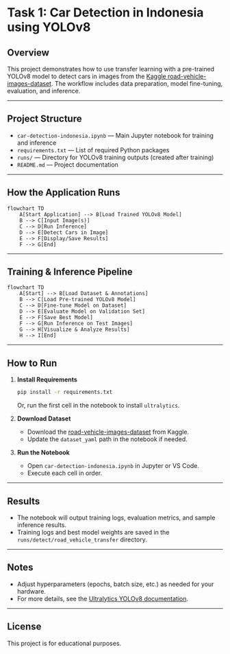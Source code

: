 # Task 1: Car Detection in Indonesia using YOLOv8

## Overview
This project demonstrates how to use transfer learning with a pre-trained YOLOv8 model to detect cars in images from the [Kaggle road-vehicle-images-dataset](https://www.kaggle.com/datasets). The workflow includes data preparation, model fine-tuning, evaluation, and inference.

---

## Project Structure

- `car-detection-indonesia.ipynb` — Main Jupyter notebook for training and inference
- `requirements.txt` — List of required Python packages
- `runs/` — Directory for YOLOv8 training outputs (created after training)
- `README.md` — Project documentation

---

## How the Application Runs

```mermaid
flowchart TD
    A[Start Application] --> B[Load Trained YOLOv8 Model]
    B --> C[Input Image(s)]
    C --> D[Run Inference]
    D --> E[Detect Cars in Image]
    E --> F[Display/Save Results]
    F --> G[End]
```

---

## Training & Inference Pipeline

```mermaid
flowchart TD
    A[Start] --> B[Load Dataset & Annotations]
    B --> C[Load Pre-trained YOLOv8 Model]
    C --> D[Fine-tune Model on Dataset]
    D --> E[Evaluate Model on Validation Set]
    E --> F[Save Best Model]
    F --> G[Run Inference on Test Images]
    G --> H[Visualize & Analyze Results]
    H --> I[End]
```

---

## How to Run

1. **Install Requirements**
    ```bash
    pip install -r requirements.txt
    ```
    Or, run the first cell in the notebook to install `ultralytics`.

2. **Download Dataset**
    - Download the [road-vehicle-images-dataset](https://www.kaggle.com/datasets) from Kaggle.
    - Update the `dataset_yaml` path in the notebook if needed.

3. **Run the Notebook**
    - Open `car-detection-indonesia.ipynb` in Jupyter or VS Code.
    - Execute each cell in order.

---

## Results

- The notebook will output training logs, evaluation metrics, and sample inference results.
- Training logs and best model weights are saved in the `runs/detect/road_vehicle_transfer` directory.

---

## Notes

- Adjust hyperparameters (epochs, batch size, etc.) as needed for your hardware.
- For more details, see the [Ultralytics YOLOv8 documentation](https://docs.ultralytics.com/).

---

## License

This project is for educational purposes.